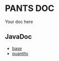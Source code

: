 # PANTS DOC

Your doc here

## JavaDoc

* [base](./src.java.com.twitter.common.base.base/index.html)
* [quantity](./src.java.com.twitter.common.quantity.quantity/index.html)
